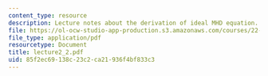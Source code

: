 ```yaml
---
content_type: resource
description: Lecture notes about the derivation of ideal MHD equation.
file: https://ol-ocw-studio-app-production.s3.amazonaws.com/courses/22-615-mhd-theory-of-fusion-systems-spring-2007/85f2ec69138c23c2ca21936f4bf833c3_lecture2_2.pdf
file_type: application/pdf
resourcetype: Document
title: lecture2_2.pdf
uid: 85f2ec69-138c-23c2-ca21-936f4bf833c3
---
```

